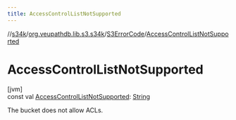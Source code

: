 ```yaml
---
title: AccessControlListNotSupported
---
```

//[s34k](../../../index.html)/[org.veupathdb.lib.s3.s34k](../index.html)/[S3ErrorCode](index.html)/[AccessControlListNotSupported](-access-control-list-not-supported.html)



# AccessControlListNotSupported



[jvm]\
const val [AccessControlListNotSupported](-access-control-list-not-supported.html): [String](https://kotlinlang.org/api/latest/jvm/stdlib/kotlin/-string/index.html)



The bucket does not allow ACLs.




